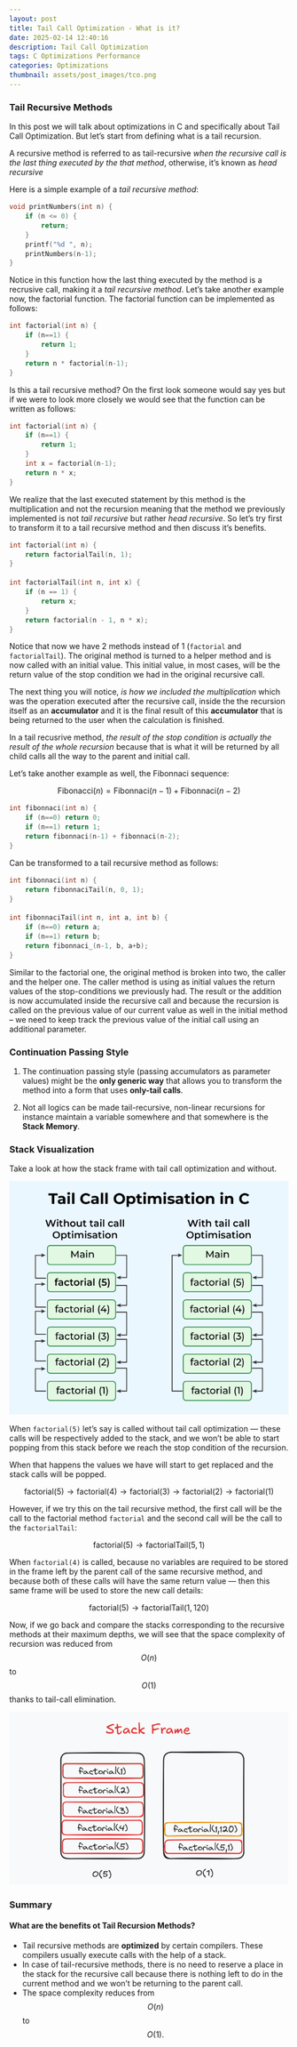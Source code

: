 ```yaml
---
layout: post
title: Tail Call Optimization - What is it?
date: 2025-02-14 12:40:16
description: Tail Call Optimization
tags: C Optimizations Performance
categories: Optimizations
thumbnail: assets/post_images/tco.png
---
```


### Tail Recursive Methods

In this post we will talk about optimizations in C and specifically about Tail Call Optimization. But let’s start from defining what is a tail recursion.

A recursive method is referred to as tail-recursive *when the recursive call is the last thing executed by the that method*, otherwise, it’s known as *head recursive*

Here is a simple example of a *tail recursive method*:

```c
void printNumbers(int n) {
	if (n <= 0) {
		return;
	}	
	printf("%d ", n);
	printNumbers(n-1);
}
```

Notice in this function how the last thing executed by the method is a recrusive call, making it a *tail recursive method*. Let’s take another example now, the factorial function. The factorial function can be implemented as follows:

```c
int factorial(int n) {
	if (n==1) {
		return 1;
	}
	return n * factorial(n-1);
}
```

Is this a tail recursive method? On the first look someone would say yes but if we were to look more closely we would see that the function can be written as follows:

```c
int factorial(int n) {
	if (n==1) {
		return 1;
	}
	int x = factorial(n-1);
	return n * x;
}
```

We realize that the last executed statement by this method is the multiplication and not the recursion meaning that the method we previously implemented is not *tail recursive* but rather *head recursive*. So let’s try first to transform it to a tail recursive method and then discuss it’s benefits.

```c
int factorial(int n) {
	return factorialTail(n, 1);
}

int factorialTail(int n, int x) {
	if (n == 1) {
		return x;
	}
	return factorial(n - 1, n * x);
}
```

Notice that now we have 2 methods instead of 1 (`factorial` and `factorialTail`). The original method is turned to a helper method and is now called with an initial value. This initial value, in most cases, will be the return value of the stop condition we had in the original recursive call. 

The next thing you will notice, *is how we included the multiplication* which was the operation executed after the recursive call, inside the the recursion itself as an **accumulator** and it is the final result of this **accumulator** that is being returned to the user when the calculation is finished.

In a tail recusrive method, *the result of the stop condition is actually the result of the whole recursion* because that is what it will be returned by all child calls all the way to the parent and initial call. 

Let’s take another example as well, the Fibonnaci sequence:

$$
\text{Fibonacci}(n) = \text{Fibonnaci}(n-1) + \text{Fibonnaci}(n-2)
$$

```c
int fibonnaci(int n) {
	if (n==0) return 0;
	if (n==1) return 1;
	return fibonnaci(n-1) + fibonnaci(n-2);
}
```

Can be transformed to a tail recursive method as follows:

```c
int fibonnaci(int n) {
	return fibonnaciTail(n, 0, 1);
}

int fibonnaciTail(int n, int a, int b) {
	if (n==0) return a;
	if (n==1) return b;
	return fibonnaci_(n-1, b, a+b);
}
```

Similar to the factorial one, the original method is broken into two, the caller and the helper one. The caller method is using as initial values the return values of the stop-conditions we previously had. The result or the addition is now accumulated inside the recursive call and because the recursion is called on the previous value of our current value as well in the initial method – we need to keep track the previous value of the initial call using an additional parameter.

### Continuation Passing Style

1. The continuation passing style (passing accumulators as parameter values) might be the **only generic way** that allows you to transform the method into a form that uses **only-tail calls**.

2. Not all logics can be made tail-recursive, non-linear recursions for instance maintain a variable somewhere and that somewhere is the **Stack Memory**.

### Stack Visualization

Take a look at how the stack frame with tail call optimization and without.

![]( /assets/post_images/tco.png)

When `factorial(5)` let’s say is called without tail call optimization — these calls will be respectively added to the stack, and we won’t be able to start popping from this stack before we reach the stop condition of the recursion. 

When that happens the values we have will start to get replaced and the stack calls will be popped. 

$$ \text{factorial}(5) \rightarrow \text{factorial}(4) \rightarrow \text{factorial}(3) \rightarrow \text{factorial}(2) \rightarrow \text{factorial}(1)
$$

However, if we try this on the tail recursive method, the first call will be the call to the factorial method `factorial` and the second call will be the call to the `factorialTail`:

$$\text{factorial}(5) \rightarrow \text{factorialTail}(5,1)$$

When `factorial(4)` is called, because no variables are required to be stored in the frame left by the parent call of the same recursive method, and because both of these calls will have the same return value — then this same frame will be used to store the new call details:

$$\text{factorial}(5) \rightarrow \text{factorialTail}(1, 120)$$

Now, if we go back and compare the stacks corresponding to the recursive methods at their maximum depths, we will see that the space complexity of recursion was reduced from $$O(n)$$ to $$O(1)$$ thanks to tail-call elimination.

![](/assets/post_images/tco_complexity.png)

### Summary

#### What are the benefits ot Tail Recursion Methods?

- Tail recursive methods are **optimized** by certain compilers. These compilers usually execute calls with the help of a stack.
- In case of tail-recursive methods, there is no need to reserve a place in the stack for the recursive call because there is nothing left to do in the current method and we won’t be returning to the parent call.
- The space complexity reduces from $$O(n)$$ to $$O(1).$$

